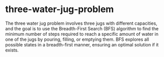 # three-water-jug-problem
The three water jug problem involves three jugs with different capacities, and the goal is to use the Breadth-First Search (BFS) algorithm to find the minimum number of steps required to reach a specific amount of water in one of the jugs by pouring, filling, or emptying them. BFS explores all possible states in a breadth-first manner, ensuring an optimal solution if it exists.
